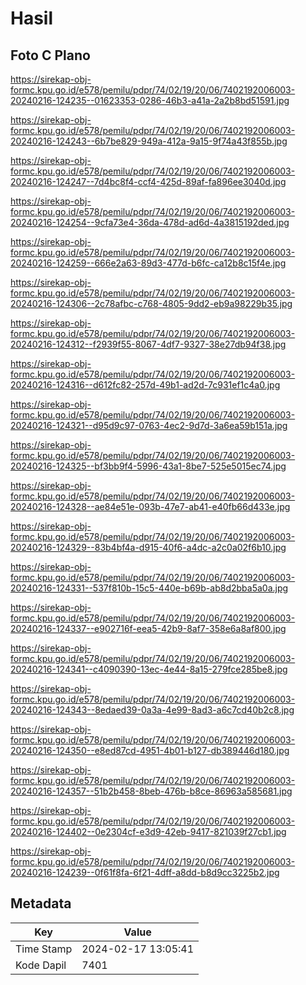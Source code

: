 # Hasil

## Foto C Plano

https://sirekap-obj-formc.kpu.go.id/e578/pemilu/pdpr/74/02/19/20/06/7402192006003-20240216-124235--01623353-0286-46b3-a41a-2a2b8bd51591.jpg

https://sirekap-obj-formc.kpu.go.id/e578/pemilu/pdpr/74/02/19/20/06/7402192006003-20240216-124243--6b7be829-949a-412a-9a15-9f74a43f855b.jpg

https://sirekap-obj-formc.kpu.go.id/e578/pemilu/pdpr/74/02/19/20/06/7402192006003-20240216-124247--7d4bc8f4-ccf4-425d-89af-fa896ee3040d.jpg

https://sirekap-obj-formc.kpu.go.id/e578/pemilu/pdpr/74/02/19/20/06/7402192006003-20240216-124254--9cfa73e4-36da-478d-ad6d-4a3815192ded.jpg

https://sirekap-obj-formc.kpu.go.id/e578/pemilu/pdpr/74/02/19/20/06/7402192006003-20240216-124259--666e2a63-89d3-477d-b6fc-ca12b8c15f4e.jpg

https://sirekap-obj-formc.kpu.go.id/e578/pemilu/pdpr/74/02/19/20/06/7402192006003-20240216-124306--2c78afbc-c768-4805-9dd2-eb9a98229b35.jpg

https://sirekap-obj-formc.kpu.go.id/e578/pemilu/pdpr/74/02/19/20/06/7402192006003-20240216-124312--f2939f55-8067-4df7-9327-38e27db94f38.jpg

https://sirekap-obj-formc.kpu.go.id/e578/pemilu/pdpr/74/02/19/20/06/7402192006003-20240216-124316--d612fc82-257d-49b1-ad2d-7c931ef1c4a0.jpg

https://sirekap-obj-formc.kpu.go.id/e578/pemilu/pdpr/74/02/19/20/06/7402192006003-20240216-124321--d95d9c97-0763-4ec2-9d7d-3a6ea59b151a.jpg

https://sirekap-obj-formc.kpu.go.id/e578/pemilu/pdpr/74/02/19/20/06/7402192006003-20240216-124325--bf3bb9f4-5996-43a1-8be7-525e5015ec74.jpg

https://sirekap-obj-formc.kpu.go.id/e578/pemilu/pdpr/74/02/19/20/06/7402192006003-20240216-124328--ae84e51e-093b-47e7-ab41-e40fb66d433e.jpg

https://sirekap-obj-formc.kpu.go.id/e578/pemilu/pdpr/74/02/19/20/06/7402192006003-20240216-124329--83b4bf4a-d915-40f6-a4dc-a2c0a02f6b10.jpg

https://sirekap-obj-formc.kpu.go.id/e578/pemilu/pdpr/74/02/19/20/06/7402192006003-20240216-124331--537f810b-15c5-440e-b69b-ab8d2bba5a0a.jpg

https://sirekap-obj-formc.kpu.go.id/e578/pemilu/pdpr/74/02/19/20/06/7402192006003-20240216-124337--e902716f-eea5-42b9-8af7-358e6a8af800.jpg

https://sirekap-obj-formc.kpu.go.id/e578/pemilu/pdpr/74/02/19/20/06/7402192006003-20240216-124341--c4090390-13ec-4e44-8a15-279fce285be8.jpg

https://sirekap-obj-formc.kpu.go.id/e578/pemilu/pdpr/74/02/19/20/06/7402192006003-20240216-124343--8edaed39-0a3a-4e99-8ad3-a6c7cd40b2c8.jpg

https://sirekap-obj-formc.kpu.go.id/e578/pemilu/pdpr/74/02/19/20/06/7402192006003-20240216-124350--e8ed87cd-4951-4b01-b127-db389446d180.jpg

https://sirekap-obj-formc.kpu.go.id/e578/pemilu/pdpr/74/02/19/20/06/7402192006003-20240216-124357--51b2b458-8beb-476b-b8ce-86963a585681.jpg

https://sirekap-obj-formc.kpu.go.id/e578/pemilu/pdpr/74/02/19/20/06/7402192006003-20240216-124402--0e2304cf-e3d9-42eb-9417-821039f27cb1.jpg

https://sirekap-obj-formc.kpu.go.id/e578/pemilu/pdpr/74/02/19/20/06/7402192006003-20240216-124239--0f61f8fa-6f21-4dff-a8dd-b8d9cc3225b2.jpg


## Metadata

| Key        | Value               |
| ---------- | ------------------- |
| Time Stamp | 2024-02-17 13:05:41 |
| Kode Dapil | 7401                |



